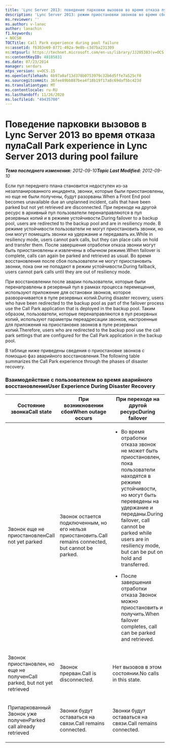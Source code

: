 ```yaml
---
title: 'Lync Server 2013: поведение парковки вызовов во время отказа пула'
description: 'Lync Server 2013: режим приостановки звонков во время сбоя пула.'
ms.reviewer: ''
ms.author: v-lanac
author: lanachin
f1.keywords:
- NOCSH
TOCTitle: Call Park experience during pool failure
ms:assetid: f6303e69-8771-492a-9e8b-c3d7ba231309
ms:mtpsurl: https://technet.microsoft.com/en-us/library/JJ205383(v=OCS.15)
ms:contentKeyID: 48185831
ms.date: 07/23/2014
manager: serdars
mtps_version: v=OCS.15
ms.openlocfilehash: 6b97a0af13d378b0753979c32b6d5ffe7a525cf0
ms.sourcegitcommit: 36fee89bb887bea4f18b19f17a8c69daf5bc423d
ms.translationtype: MT
ms.contentlocale: ru-RU
ms.lasthandoff: 11/26/2020
ms.locfileid: "49435700"
---
```

# <a name="call-park-experience-in-lync-server-2013-during-pool-failure"></a><span data-ttu-id="fea3f-103">Поведение парковки вызовов в Lync Server 2013 во время отказа пула</span><span class="sxs-lookup"><span data-stu-id="fea3f-103">Call Park experience in Lync Server 2013 during pool failure</span></span>

<div data-xmlns="http://www.w3.org/1999/xhtml">

<div class="topic" data-xmlns="http://www.w3.org/1999/xhtml" data-msxsl="urn:schemas-microsoft-com:xslt" data-cs="https://msdn.microsoft.com/">

<div data-asp="https://msdn2.microsoft.com/asp">



</div>

<div id="mainSection">

<div id="mainBody"><span data-ttu-id="fea3f-104">

<span> </span></span><span class="sxs-lookup"><span data-stu-id="fea3f-104">

<span> </span></span></span>

<span data-ttu-id="fea3f-105">_**Тема последнего изменения:** 2012-09-10_</span><span class="sxs-lookup"><span data-stu-id="fea3f-105">_**Topic Last Modified:** 2012-09-10_</span></span>

<span data-ttu-id="fea3f-106">Если пул переднего плана становится недоступен из-за незапланированного инцидента, звонки, которые были приостановлены, но еще не были получены, будут разорваны.</span><span class="sxs-lookup"><span data-stu-id="fea3f-106">When a Front End pool becomes unavailable due an unplanned incident, calls that have been parked but not yet retrieved are disconnected.</span></span> <span data-ttu-id="fea3f-107">При переходе на другой ресурс в архивный пул пользователи перенаправляются в пул резервных копий и в режиме устойчивости.</span><span class="sxs-lookup"><span data-stu-id="fea3f-107">During failover to a backup pool, users are redirected to the backup pool and are in resiliency mode.</span></span> <span data-ttu-id="fea3f-108">В режиме устойчивости пользователи не могут приостановить звонки, но они могут помещать звонки на удержание и передавать их.</span><span class="sxs-lookup"><span data-stu-id="fea3f-108">While in resiliency mode, users cannot park calls, but they can place calls on hold and transfer them.</span></span> <span data-ttu-id="fea3f-109">После завершения отработки отказа звонки могут быть приостановлены и извлечены в обычном режиме.</span><span class="sxs-lookup"><span data-stu-id="fea3f-109">When failover is complete, calls can again be parked and retrieved as usual.</span></span> <span data-ttu-id="fea3f-110">Во время восстановления после сбоя пользователи не могут приостановить звонки, пока они не попадают в режим устойчивости.</span><span class="sxs-lookup"><span data-stu-id="fea3f-110">During failback, users cannot park calls until they are out of resiliency mode.</span></span>

<span data-ttu-id="fea3f-111">При восстановлении после аварии пользователи, которые были перенаправлены в резервный пул в рамках процесса перемещения, используют приложение для остановки звонков, которое разворачивается в пуле резервных копий.</span><span class="sxs-lookup"><span data-stu-id="fea3f-111">During disaster recovery, users who have been redirected to the backup pool as part of the failover process use the Call Park application that is deployed in the backup pool.</span></span> <span data-ttu-id="fea3f-112">Таким образом, пользователи, которые перенаправляются в пул резервных копий, используют параметры переадресации звонков, настроенные для приложения на приостановке звонков в пуле резервных копий.</span><span class="sxs-lookup"><span data-stu-id="fea3f-112">Therefore, users who are redirected to the backup pool use the call park settings that are configured for the Call Park application in the backup pool.</span></span>

<span data-ttu-id="fea3f-113">В таблице ниже приведены сведения о приостановке звонков с помощью фаз аварийного восстановления.</span><span class="sxs-lookup"><span data-stu-id="fea3f-113">The following table summarizes the Call Park experience through the phases of disaster recovery.</span></span>

### <a name="user-experience-during-disaster-recovery"></a><span data-ttu-id="fea3f-114">Взаимодействие с пользователем во время аварийного восстановления</span><span class="sxs-lookup"><span data-stu-id="fea3f-114">User Experience During Disaster Recovery</span></span>

<table>
<colgroup>
<col style="width: 25%" />
<col style="width: 25%" />
<col style="width: 25%" />
<col style="width: 25%" />
</colgroup>
<thead>
<tr class="header">
<th><span data-ttu-id="fea3f-115">Состояние звонка</span><span class="sxs-lookup"><span data-stu-id="fea3f-115">Call state</span></span></th>
<th><span data-ttu-id="fea3f-116">При возникновении сбоя</span><span class="sxs-lookup"><span data-stu-id="fea3f-116">When outage occurs</span></span></th>
<th><span data-ttu-id="fea3f-117">При переходе на другой ресурс</span><span class="sxs-lookup"><span data-stu-id="fea3f-117">During failover</span></span></th>
<th><span data-ttu-id="fea3f-118">Во время восстановления размещения</span><span class="sxs-lookup"><span data-stu-id="fea3f-118">During failback</span></span></th>
</tr>
</thead>
<tbody>
<tr class="odd">
<td><p><span data-ttu-id="fea3f-119">Звонок еще не приостановлен</span><span class="sxs-lookup"><span data-stu-id="fea3f-119">Call not yet parked</span></span></p></td>
<td><p><span data-ttu-id="fea3f-120">Звонок остается подключенным, но его нельзя приостановить.</span><span class="sxs-lookup"><span data-stu-id="fea3f-120">Call remains connected, but cannot be parked.</span></span></p></td>
<td><ul>
<li><p><span data-ttu-id="fea3f-121">Во время отработки отказа звонок не может быть приостановлен, пока пользователи находятся в режиме устойчивости, но могут быть переведены на удержание и переданы.</span><span class="sxs-lookup"><span data-stu-id="fea3f-121">During failover, call cannot be parked while users are in resiliency mode, but can be put on hold and transferred.</span></span></p></li>
<li><p><span data-ttu-id="fea3f-122">После завершения отработки отказа Звонок можно приостановить и получить.</span><span class="sxs-lookup"><span data-stu-id="fea3f-122">When failover completes, call can be parked and retrieved.</span></span></p></li>
</ul></td>
<td><ul>
<li><p><span data-ttu-id="fea3f-123">Во время восстановления после сбоя звонок не может быть приостановлен, пока пользователи находятся в режиме устойчивости, но могут быть переведены на удержание и переданы.</span><span class="sxs-lookup"><span data-stu-id="fea3f-123">During failback, call cannot be parked while users are in resiliency mode, but can be put on hold and transferred.</span></span></p></li>
<li><p><span data-ttu-id="fea3f-124">После завершения восстановления, Звонок можно приостановить и получить.</span><span class="sxs-lookup"><span data-stu-id="fea3f-124">When failback completes, call can be parked and retrieved.</span></span></p></li>
</ul></td>
</tr>
<tr class="even">
<td><p><span data-ttu-id="fea3f-125">Звонок приостановлен, но еще не получен</span><span class="sxs-lookup"><span data-stu-id="fea3f-125">Call parked, but not yet retrieved</span></span></p></td>
<td><p><span data-ttu-id="fea3f-126">Звонок прерван.</span><span class="sxs-lookup"><span data-stu-id="fea3f-126">Call is disconnected.</span></span></p></td>
<td><p><span data-ttu-id="fea3f-127">Нет вызовов в этом состоянии.</span><span class="sxs-lookup"><span data-stu-id="fea3f-127">No calls in this state.</span></span></p></td>
<td><p><span data-ttu-id="fea3f-128">Звонок будет приостановлен.</span><span class="sxs-lookup"><span data-stu-id="fea3f-128">Call remains parked.</span></span></p></td>
</tr>
<tr class="odd">
<td><p><span data-ttu-id="fea3f-129">Припаркованный Звонок уже получен</span><span class="sxs-lookup"><span data-stu-id="fea3f-129">Parked call already retrieved</span></span></p></td>
<td><p><span data-ttu-id="fea3f-130">Звонки будут оставаться на связи.</span><span class="sxs-lookup"><span data-stu-id="fea3f-130">Call remains connected.</span></span></p></td>
<td><p><span data-ttu-id="fea3f-131">Звонки будут оставаться на связи.</span><span class="sxs-lookup"><span data-stu-id="fea3f-131">Call remains connected.</span></span></p></td>
<td><p><span data-ttu-id="fea3f-132">Звонки будут оставаться на связи.</span><span class="sxs-lookup"><span data-stu-id="fea3f-132">Call remains connected.</span></span></p></td>
</tr>
</tbody>
</table><span data-ttu-id="fea3f-133">


</div>

<span> </span>

</div>

</div>

</span><span class="sxs-lookup"><span data-stu-id="fea3f-133">


</div>

<span> </span>

</div>

</div>

</span></span></div>

